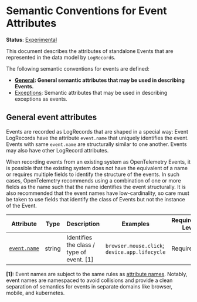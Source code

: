 <!--- Hugo front matter used to generate the website version of this page:
linkTitle: Events
aliases: [docs/specs/semconv/general/events-general]
--->

# Semantic Conventions for Event Attributes

**Status**: [Experimental][DocumentStatus]

This document describes the attributes of standalone Events that are represented
in the data model by `LogRecord`s.

The following semantic conventions for events are defined:

* **[General](#general-event-attributes): General semantic attributes that may be used in describing Events.**
* [Exceptions](/docs/exceptions/exceptions-logs.md): Semantic attributes that may be used in describing exceptions as events.

## General event attributes

Events are recorded as LogRecords that are shaped in a special way: Event
LogRecords have the attribute `event.name` that uniquely identifies the event.
Events with same `event.name` are structurally similar to one another. Events
may also have other LogRecord attributes.

When recording events from an existing system as OpenTelemetry Events, it is
possible that the existing system does not have the equivalent of a name or
requires multiple fields to identify the structure of the events. In such cases,
OpenTelemetry recommends using a combination of one or more fields as the name
such that the name identifies the event structurally. It is also recommended that
the event names have low-cardinality, so care must be taken to use fields
that identify the class of Events but not the instance of the Event.

<!-- semconv event -->
| Attribute  | Type | Description  | Examples  | Requirement Level |
|---|---|---|---|---|
| [`event.name`](../attributes-registry/events.md) | string | Identifies the class / type of event. [1] | `browser.mouse.click`; `device.app.lifecycle` | Required |

**[1]:** Event names are subject to the same rules as [attribute names](https://github.com/open-telemetry/opentelemetry-specification/tree/v1.26.0/specification/common/attribute-naming.md). Notably, event names are namespaced to avoid collisions and provide a clean separation of semantics for events in separate domains like browser, mobile, and kubernetes.
<!-- endsemconv -->

[DocumentStatus]: https://github.com/open-telemetry/opentelemetry-specification/tree/v1.26.0/specification/document-status.md
